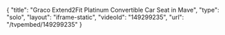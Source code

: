 {
    "title": "Graco Extend2Fit Platinum Convertible Car Seat in Mave",
    "type": "solo",
    "layout": "iframe-static",
    "videoId": "149299235",
    "url": "\/tvpembed\/149299235"
}